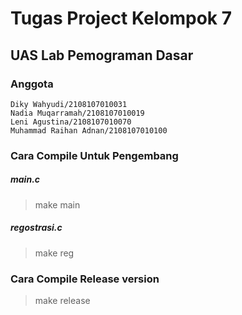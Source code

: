# Tugas Project Kelompok 7
## UAS Lab Pemograman Dasar

### Anggota
    Diky Wahyudi/2108107010031
    Nadia Muqarramah/2108107010019
    Leni Agustina/2108107010070 
    Muhammad Raihan Adnan/2108107010100

### Cara Compile Untuk Pengembang
##### main.c
> make main

##### regostrasi.c
> make reg

### Cara Compile Release version
> make release